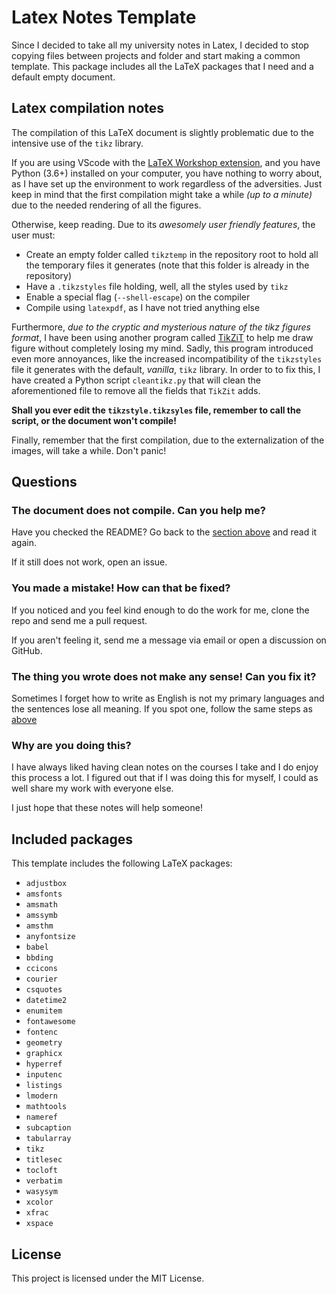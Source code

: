 # Latex Notes Template

Since I decided to take all my university notes in Latex, I decided to stop copying files between projects and folder and start making a common template.
This package includes all the LaTeX packages that I need and a default empty document.

## Latex compilation notes

The compilation of this LaTeX document is slightly problematic due to the intensive use of the `tikz` library.

If you are using VScode with the [LaTeX Workshop extension](https://marketplace.visualstudio.com/items?itemName=James-Yu.latex-workshop), and you have Python (3.6+) installed on your computer, you have nothing to worry about, as I have set up the environment to work regardless of the adversities.
Just keep in mind that the first compilation might take a while _(up to a minute)_ due to the needed rendering of all the figures.

Otherwise, keep reading.
Due to its _awesomely user friendly features_, the user must:

- Create an empty folder called `tikztemp` in the repository root to hold all the temporary files it generates (note that this folder is already in the repository)
- Have a `.tikzstyles` file holding, well, all the styles used by `tikz`
- Enable a special flag (`--shell-escape`) on the compiler
- Compile using `latexpdf`, as I have not tried anything else

Furthermore, _due to the cryptic and mysterious nature of the tikz figures format_, I have been using another program called [TikZiT](https://tikzit.github.io/) to help me draw figure without completely losing my mind.
Sadly, this program introduced even more annoyances, like the increased incompatibility of the `tikzstyles` file it generates with the default, _vanilla_, `tikz` library.
In order to to fix this, I have created a Python script `cleantikz.py` that will clean the aforementioned file to remove all the fields that `TikZit` adds.

**Shall you ever edit the `tikzstyle.tikzsyles` file, remember to call the script, or the document won't compile!**

Finally, remember that the first compilation, due to the externalization of the images, will take a while.
Don't panic!

## Questions

### The document does not compile. Can you help me?

Have you checked the README?
Go back to the [section above](#latex-compilation-notes) and read it again.

If it still does not work, open an issue.

### You made a mistake! How can that be fixed?

If you noticed and you feel kind enough to do the work for me, clone the repo and send me a pull request.

If you aren't feeling it, send me a message via email or open a discussion on GitHub.

### The thing you wrote does not make any sense! Can you fix it?

Sometimes I forget how to write as English is not my primary languages and the sentences lose all meaning.
If you spot one, follow the same steps as [above](#you-made-a-mistake)

### Why are you doing this?

I have always liked having clean notes on the courses I take and I do enjoy this process a lot.
I figured out that if I was doing this for myself, I could as well share my work with everyone else.

I just hope that these notes will help someone!

## Included packages

This template includes the following LaTeX packages:

- `adjustbox`
- `amsfonts`
- `amsmath`
- `amssymb`
- `amsthm`
- `anyfontsize`
- `babel`
- `bbding`
- `ccicons`
- `courier`
- `csquotes`
- `datetime2`
- `enumitem`
- `fontawesome`
- `fontenc`
- `geometry`
- `graphicx`
- `hyperref`
- `inputenc`
- `listings`
- `lmodern`
- `mathtools`
- `nameref`
- `subcaption`
- `tabularray`
- `tikz`
- `titlesec`
- `tocloft`
- `verbatim`
- `wasysym`
- `xcolor`
- `xfrac`
- `xspace`

## License

This project is licensed under the MIT License.
